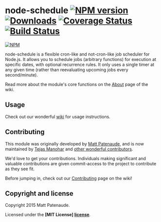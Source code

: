 # node-schedule [![NPM version](http://img.shields.io/npm/v/node-schedule.svg)](https://www.npmjs.com/package/node-schedule) [![Downloads](https://img.shields.io/npm/dm/node-schedule.svg)](https://www.npmjs.com/package/node-schedule) [![Coverage Status](https://coveralls.io/repos/tejasmanohar/node-schedule/badge.svg)](https://coveralls.io/r/tejasmanohar/node-schedule) [![Build Status](https://travis-ci.org/tejasmanohar/node-schedule.svg?branch=master)](https://travis-ci.org/tejasmanohar/node-schedule)

[![NPM](https://nodei.co/npm/node-schedule.png?downloads=true)](https://nodei.co/npm/node-schedule/)

node-schedule is a flexible cron-like and not-cron-like job scheduler for Node.js. It allows you to schedule jobs (arbitrary functions) for execution at specific dates, with optional recurrence rules. It only uses a single timer at any given time (rather than reevaluating upcoming jobs every second/minute).

Read more about the module's core functions on the [About](https://github.com/tejasmanohar/node-schedule/wiki/About) page of the wiki.

## Usage

Check out our wonderful [wiki] for usage instructions.


## Contributing

This module was originally developed by [Matt Patenaude], and is now maintained by [Tejas Manohar] and [other wonderful contributors].

We'd love to get your contributions. Individuals making significant and valuable contributions are given commit-access to the project to contribute as they see fit.

Before jumping in, check out our [Contributing](https://github.com/tejasmanohar/node-schedule/wiki/Contributing) page on the wiki!


## Copyright and license

Copyright 2015 Matt Patenaude.

Licensed under the **[MIT License] [license]**.


[cron]: http://unixhelp.ed.ac.uk/CGI/man-cgi?crontab+5
[wiki]: https://github.com/tejasmanohar/node-schedule/wiki
[contributing]: https://github.com/tejasmanohar/node-schedule/blob/master/CONTRIBUTING.md
[Matt Patenaude]: https://github.com/mattpat
[license]: https://github.com/tejasmanohar/node-schedule/blob/master/LICENSE
[Tejas Manohar]: https://github.com/tejasmanohar
[other wonderful contributors]: https://github.com/tejasmanohar/node-schedule/graphs/contributors

